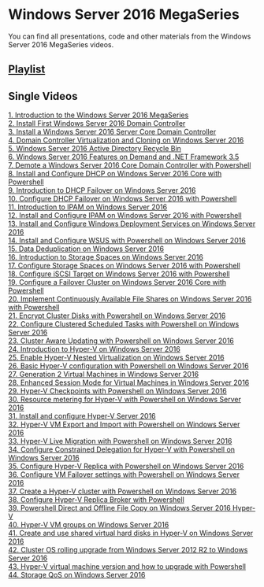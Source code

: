 # Windows Server 2016 MegaSeries
You can find all presentations, code and other materials from the Windows Server 2016 MegaSeries videos.

## [Playlist](https://www.youtube.com/playlist?list=PLBYrLLXZvp0zTrJWlFhrx5D7M1C9e3dOJ)

## Single Videos
[1. Introduction to the Windows Server 2016 MegaSeries](https://youtu.be/M0bzQWtL2PY)</br>
[2. Install First Windows Server 2016 Domain Controller](https://youtu.be/q56uE-Am9b8)</br>
[3. Install a Windows Server 2016 Server Core Domain Controller](https://youtu.be/Ixxw-DTaV_E)</br>
[4. Domain Controller Virtualization and Cloning on Windows Server 2016](https://youtu.be/bPQ8z0TzTCM)</br>
[5. Windows Server 2016 Active Directory Recycle Bin](https://youtu.be/EaOzR51-f_o)</br>
[6. Windows Server 2016 Features on Demand and .NET Framework 3.5](https://youtu.be/prR9mICn3RY)</br>
[7. Demote a Windows Server 2016 Core Domain Controller with Powershell](https://youtu.be/ys2gIaMGpwU)</br>
[8. Install and Configure DHCP on Windows Server 2016 Core with Powershell](https://youtu.be/jQqFxeyquoA)</br>
[9. Introduction to DHCP Failover on Windows Server 2016](https://youtu.be/JcJrEOlFf4g)</br>
[10. Configure DHCP Failover on Windows Server 2016 with Powershell](https://youtu.be/Ru7G7QpwT-E)</br>
[11. Introduction to IPAM on Windows Server 2016](https://youtu.be/uyy73QDDQTA)</br>
[12. Install and Configure IPAM on Windows Server 2016 with Powershell](https://youtu.be/JyzRWOPqjSw)</br>
[13. Install and Configure Windows Deployment Services on Windows Server 2016](https://youtu.be/G5wonFS2ntM)</br>
[14. Install and Configure WSUS with Powershell on Windows Server 2016](https://youtu.be/d3NfLVwrLoo)</br>
[15. Data Deduplication on Windows Server 2016](https://youtu.be/0mDvcKspdS8)</br>
[16. Introduction to Storage Spaces on Windows Server 2016](https://youtu.be/7uVgZ2_CgXA)</br>
[17. Configure Storage Spaces on Windows Server 2016 with Powershell](https://youtu.be/KH8RXBSh8gc)</br>
[18. Configure iSCSI Target on Windows Server 2016 with Powershell](https://youtu.be/LUXStbAmDQU)</br>
[19. Configure a Failover Cluster on Windows Server 2016 Core with Powershell](https://youtu.be/p7krxAfbmdM)</br>
[20. Implement Continuously Available File Shares on Windows Server 2016 with Powershell](https://youtu.be/49ZdIpUZt_0)</br>
[21. Encrypt Cluster Disks with Powershell on Windows Server 2016](https://youtu.be/3YC1Rw-khjU)</br>
[22. Configure Clustered Scheduled Tasks with Powershell on Windows Server 2016](https://youtu.be/VOo9DwsdKik)</br>
[23. Cluster Aware Updating with Powershell on Windows Server 2016](https://youtu.be/MeeGMQCzZFM)</br>
[24. Introduction to Hyper-V on Windows Server 2016](https://youtu.be/jZU4aLHTW2o)</br>
[25. Enable Hyper-V Nested Virtualization on Windows Server 2016](https://youtu.be/W0NYGZQo0xw)</br>
[26. Basic Hyper-V configuration with Powershell on Windows Server 2016](https://youtu.be/m8S3AAzCzX4)</br>
[27. Generation 2 Virtual Machines in Windows Server 2016](https://youtu.be/KwBwATSsxOw)</br>
[28. Enhanced Session Mode for Virtual Machines in Windows Server 2016](https://youtu.be/zeD-8b-vjtQ)</br>
[29. Hyper-V Checkpoints with Powershell on Windows Server 2016](https://youtu.be/QR0BgxG4z7U)</br>
[30. Resource metering for Hyper-V with Powershell on Windows Server 2016](https://youtu.be/fmugk5GXUYk)</br>
[31. Install and configure Hyper-V Server 2016](https://youtu.be/0EkIPmXl3qA)</br>
[32. Hyper-V VM Export and Import with Powershell on Windows Server 2016](https://youtu.be/1q8OthpbVOg)</br>
[33. Hyper-V Live Migration with Powershell on Windows Server 2016](https://youtu.be/RKI7vu1w9Is)</br>
[34. Configure Constrained Delegation for Hyper-V with Powershell on Windows Server 2016](https://youtu.be/7vKWjaUk-JQ)</br>
[35. Configure Hyper-V Replica with Powershell on Windows Server 2016](https://youtu.be/iAv1NuHsHtA)</br>
[36. Configure VM Failover settings with Powershell on Windows Server 2016](https://youtu.be/DcZBJoKDm3Q)</br>
[37. Create a Hyper-V cluster with Powershell on Windows Server 2016](https://youtu.be/He_ie8-8XoY)</br>
[38. Configure Hyper-V Replica Broker with Powershell](https://youtu.be/XfYrq5tM3d8)</br>
[39. Powershell Direct and Offline File Copy on Windows Server 2016 Hyper-V](https://youtu.be/LvLg6H_lpsI)</br>
[40. Hyper-V VM groups on Windows Server 2016](https://youtu.be/0DbyCkIzo4s)</br>
[41. Create and use shared virtual hard disks in Hyper-V on Windows Server 2016](https://youtu.be/9D_mIGxHWwg)</br>
[42. Cluster OS rolling upgrade from Windows Server 2012 R2 to Windows Server 2016](https://youtu.be/89ld_Y3K_aM)</br>
[43. Hyper-V virtual machine version and how to upgrade with Powershell](https://youtu.be/ZiD-Zr62Ek8)</br>
[44. Storage QoS on Windows Server 2016](https://youtu.be/Y--xaxWECNY)